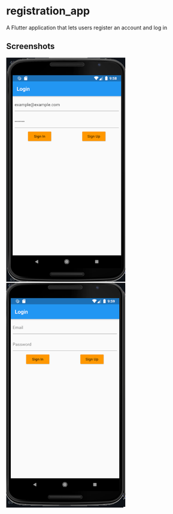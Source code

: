 # registration_app

A Flutter application that lets users register an account and log in

## Screenshots 

![alt text](https://github.com/slurmsmackenzie99/registration-app/blob/master/images/9898358_872437642378.png?raw=true)
![alt text](https://github.com/slurmsmackenzie99/registration-app/blob/master/images/989975467846754.png?raw=true)
